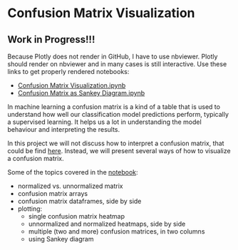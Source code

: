 # Confusion Matrix Visualization

## **Work in Progress!!!**

Because Plotly does not render in GitHub, I have to use nbviewer. Plotly should render on nbviewer and in many cases is still interactive. Use these links to get properly rendered notebooks:

- [Confusion Matrix Visualization.ipynb](https://nbviewer.org/github/zunicd/Confusion-Matrix-Visualization/blob/main/Confusion%20Matrix%20Visualization.ipynb)
- [Confusion Matrix as Sankey Diagram.ipynb](https://nbviewer.org/github/zunicd/Confusion-Matrix-Visualization/blob/main/Confusion%20Matrix%20as%20Sankey%20Diagram.ipynb)

In machine learning a confusion matrix is a kind of a table that is used to understand how well our classification model predictions perform, typically a supervised learning. It helps us a lot in understanding the model behaviour and interpreting the results.  

In this project we will not discuss how to interpret a confusion matrix, that could be find [here](https://en.wikipedia.org/wiki/Confusion_matrix). Instead, we will present several ways of how to visualize a confusion matrix.

Some of the topics covered in the [notebook](https://github.com/zunicd/Confusion-Matrix-Visualization/blob/main/Confusion%20Matrix%20Visualization.ipynb):  

- normalized vs. unnormalized matrix
- confusion matrix arrays 
- confusion matrix dataframes, side by side
- plotting:
  - single confusion matrix heatmap
  - unnormalized and normalized heatmaps, side by side
  - multiple (two and more) confusion matrices, in two columns
  - using Sankey diagram

